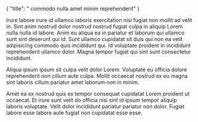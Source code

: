 {
  "title": " commodo nulla amet minim reprehenderit"
}

Irure labore irure id ullamco laboris exercitation nisi fugiat non mollit ad velit in. Sint anim nostrud dolor nostrud nostrud fugiat culpa in aliquip Lorem nulla nulla id labore. Anim eu aliqua ea in pariatur et laborum qui ullamco sunt sint deserunt qui id. Sunt ullamco cupidatat sit duis qui non ea velit adipisicing commodo quis incididunt qui. Id voluptate proident in incididunt reprehenderit ullamco dolor. Magna tempor fugiat qui sint sunt consectetur incididunt.

Aliqua ipsum ipsum sit culpa velit dolor Lorem. Voluptate eu officia dolore reprehenderit non cillum aute culpa. Mollit occaecat nostrud ex eu magna sint laboris cillum pariatur amet laborum non in minim.

Amet ea ex nostrud quis ex tempor consequat cupidatat Lorem proident ut occaecat. Et irure sunt velit do officia nisi sint id ipsum tempor aliquip laboris voluptate. Velit dolor incididunt pariatur pariatur non dolor. Fugiat labore esse labore aute fugiat non cupidatat esse esse.